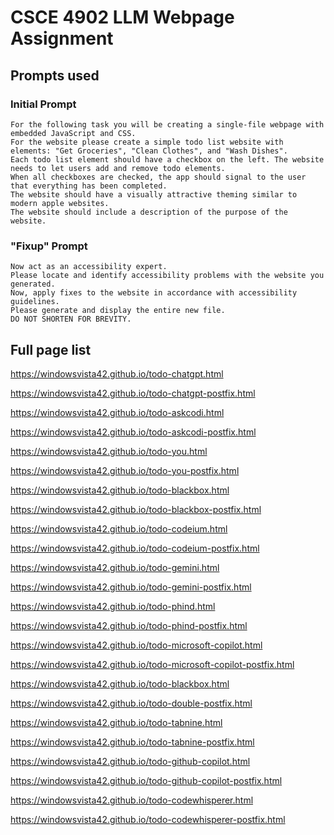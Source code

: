 # CSCE 4902 LLM Webpage Assignment
## Prompts used
### Initial Prompt
```
For the following task you will be creating a single-file webpage with embedded JavaScript and CSS.
For the website please create a simple todo list website with elements: "Get Groceries", "Clean Clothes", and "Wash Dishes".
Each todo list element should have a checkbox on the left. The website needs to let users add and remove todo elements.
When all checkboxes are checked, the app should signal to the user that everything has been completed.
The website should have a visually attractive theming similar to modern apple websites.
The website should include a description of the purpose of the website.
```
### "Fixup" Prompt
```
Now act as an accessibility expert.
Please locate and identify accessibility problems with the website you generated.
Now, apply fixes to the website in accordance with accessibility guidelines.
Please generate and display the entire new file.
DO NOT SHORTEN FOR BREVITY.
```
## Full page list
https://windowsvista42.github.io/todo-chatgpt.html

https://windowsvista42.github.io/todo-chatgpt-postfix.html

https://windowsvista42.github.io/todo-askcodi.html

https://windowsvista42.github.io/todo-askcodi-postfix.html

https://windowsvista42.github.io/todo-you.html

https://windowsvista42.github.io/todo-you-postfix.html

https://windowsvista42.github.io/todo-blackbox.html

https://windowsvista42.github.io/todo-blackbox-postfix.html

https://windowsvista42.github.io/todo-codeium.html

https://windowsvista42.github.io/todo-codeium-postfix.html

https://windowsvista42.github.io/todo-gemini.html

https://windowsvista42.github.io/todo-gemini-postfix.html

https://windowsvista42.github.io/todo-phind.html

https://windowsvista42.github.io/todo-phind-postfix.html

https://windowsvista42.github.io/todo-microsoft-copilot.html

https://windowsvista42.github.io/todo-microsoft-copilot-postfix.html

https://windowsvista42.github.io/todo-blackbox.html

https://windowsvista42.github.io/todo-double-postfix.html

https://windowsvista42.github.io/todo-tabnine.html

https://windowsvista42.github.io/todo-tabnine-postfix.html

https://windowsvista42.github.io/todo-github-copilot.html

https://windowsvista42.github.io/todo-github-copilot-postfix.html

https://windowsvista42.github.io/todo-codewhisperer.html

https://windowsvista42.github.io/todo-codewhisperer-postfix.html
